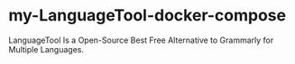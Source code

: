 # my-LanguageTool-docker-compose
LanguageTool Is a Open-Source Best Free Alternative to Grammarly for Multiple Languages.
